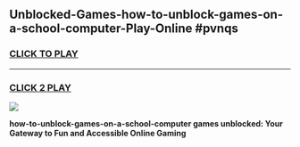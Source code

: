 
## Unblocked-Games-how-to-unblock-games-on-a-school-computer-Play-Online #pvnqs
<h3>
<a href="https://news.freeplayer.one?title=how-to-unblock-games-on-a-school-computer&ref=3">CLICK TO PLAY</a></h3>
<hr>

<h3>
<a href="https://news.freeplayer.one?title=how-to-unblock-games-on-a-school-computer&ref=3">CLICK 2 PLAY</a>
  
</h3>

<a href="https://news.freeplayer.one?title=how-to-unblock-games-on-a-school-computer&ref=3"><img src="https://clearcache.store/games.png"></a>


**how-to-unblock-games-on-a-school-computer games unblocked: Your Gateway to Fun and Accessible Online Gaming**
